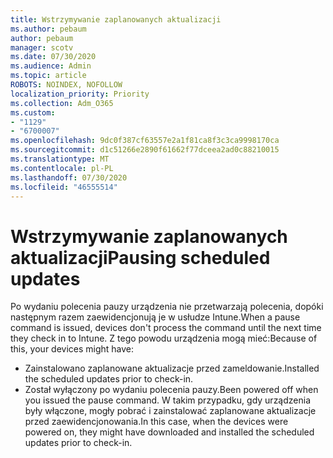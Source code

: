 ```yaml
---
title: Wstrzymywanie zaplanowanych aktualizacji
ms.author: pebaum
author: pebaum
manager: scotv
ms.date: 07/30/2020
ms.audience: Admin
ms.topic: article
ROBOTS: NOINDEX, NOFOLLOW
localization_priority: Priority
ms.collection: Adm_O365
ms.custom:
- "1129"
- "6700007"
ms.openlocfilehash: 9dc0f387cf63557e2a1f81ca8f3c3ca9998170ca
ms.sourcegitcommit: d1c51266e2890f61662f77dceea2ad0c88210015
ms.translationtype: MT
ms.contentlocale: pl-PL
ms.lasthandoff: 07/30/2020
ms.locfileid: "46555514"
---
```

# <a name="pausing-scheduled-updates"></a><span data-ttu-id="04b8a-102">Wstrzymywanie zaplanowanych aktualizacji</span><span class="sxs-lookup"><span data-stu-id="04b8a-102">Pausing scheduled updates</span></span>

<span data-ttu-id="04b8a-103">Po wydaniu polecenia pauzy urządzenia nie przetwarzają polecenia, dopóki następnym razem zaewidencjonują je w usłudze Intune.</span><span class="sxs-lookup"><span data-stu-id="04b8a-103">When a pause command is issued, devices don't process the command until the next time they check in to Intune.</span></span> <span data-ttu-id="04b8a-104">Z tego powodu urządzenia mogą mieć:</span><span class="sxs-lookup"><span data-stu-id="04b8a-104">Because of this, your devices might have:</span></span>

- <span data-ttu-id="04b8a-105">Zainstalowano zaplanowane aktualizacje przed zameldowanie.</span><span class="sxs-lookup"><span data-stu-id="04b8a-105">Installed the scheduled updates prior to check-in.</span></span>
- <span data-ttu-id="04b8a-106">Został wyłączony po wydaniu polecenia pauzy.</span><span class="sxs-lookup"><span data-stu-id="04b8a-106">Been powered off when you issued the pause command.</span></span> <span data-ttu-id="04b8a-107">W takim przypadku, gdy urządzenia były włączone, mogły pobrać i zainstalować zaplanowane aktualizacje przed zaewidencjonowania.</span><span class="sxs-lookup"><span data-stu-id="04b8a-107">In this case, when the devices were powered on, they might have downloaded and installed the scheduled updates prior to check-in.</span></span>